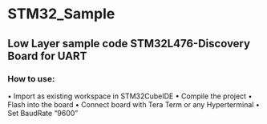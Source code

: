 # STM32_Sample

## Low Layer sample code STM32L476-Discovery Board for UART
### How to use:
•	Import as existing workspace in STM32CubeIDE
•	Compile the project 
•	Flash into the board
•	Connect board with Tera Term or any Hyperterminal
•	Set BaudRate “9600”

